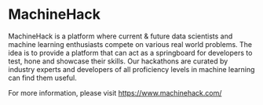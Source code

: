 # MachineHack

MachineHack is a platform where current & future data scientists and machine learning enthusiasts compete on various real world problems. The idea is to provide a platform that can act as a springboard for developers to test, hone and showcase their skills. Our hackathons are curated by industry experts and developers of all proficiency levels in machine learning can find them useful.

For more information, please visit https://www.machinehack.com/
